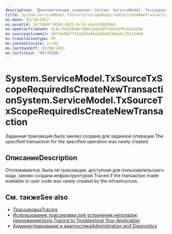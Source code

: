 ```yaml
---
description: 'Дополнительные сведения: System. ServiceModel. Ткссаурцетксскоперекуиредискреатеневтрансактион'
title: System.ServiceModel.TxSourceTxScopeRequiredIsCreateNewTransaction
ms.date: 03/30/2017
ms.assetid: 3e758e9f-92b5-4b25-bcf4-e5e2a5893bb9
ms.openlocfilehash: 5c8c7eb529d0cf68632eb28ffa9e3df0cbeb2ede
ms.sourcegitcommit: ddf7edb67715a5b9a45e3dd44536dabc153c1de0
ms.translationtype: MT
ms.contentlocale: ru-RU
ms.lasthandoff: 02/06/2021
ms.locfileid: "99735508"
---
```

# <a name="systemservicemodeltxsourcetxscoperequirediscreatenewtransaction"></a><span data-ttu-id="9f51f-103">System.ServiceModel.TxSourceTxScopeRequiredIsCreateNewTransaction</span><span class="sxs-lookup"><span data-stu-id="9f51f-103">System.ServiceModel.TxSourceTxScopeRequiredIsCreateNewTransaction</span></span>

<span data-ttu-id="9f51f-104">Заданная транзакция была заново создана для заданной операции.</span><span class="sxs-lookup"><span data-stu-id="9f51f-104">The specified transaction for the specified operation was newly created.</span></span>  
  
## <a name="description"></a><span data-ttu-id="9f51f-105">Описание</span><span class="sxs-lookup"><span data-stu-id="9f51f-105">Description</span></span>  

 <span data-ttu-id="9f51f-106">Отслеживается, была ли транзакция, доступная для пользовательского кода, заново создана инфраструктурой.</span><span class="sxs-lookup"><span data-stu-id="9f51f-106">Traced if the transaction made available to user code was newly created by the infrastructure.</span></span>  
  
## <a name="see-also"></a><span data-ttu-id="9f51f-107">См. также</span><span class="sxs-lookup"><span data-stu-id="9f51f-107">See also</span></span>

- [<span data-ttu-id="9f51f-108">Трассировка</span><span class="sxs-lookup"><span data-stu-id="9f51f-108">Tracing</span></span>](index.md)
- [<span data-ttu-id="9f51f-109">Использование трассировки для устранения неполадок приложения</span><span class="sxs-lookup"><span data-stu-id="9f51f-109">Using Tracing to Troubleshoot Your Application</span></span>](using-tracing-to-troubleshoot-your-application.md)
- [<span data-ttu-id="9f51f-110">Администрирование и диагностика</span><span class="sxs-lookup"><span data-stu-id="9f51f-110">Administration and Diagnostics</span></span>](../index.md)
